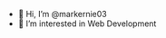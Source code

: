 - 👋 Hi, I’m @markernie03
- 👀 I’m interested in Web Development

<!---
markernie03/markernie03 is a ✨ special ✨ repository because its `README.md` (this file) appears on your GitHub profile.
You can click the Preview link to take a look at your changes.
--->
